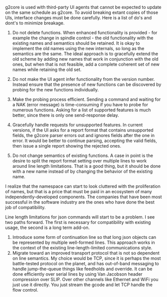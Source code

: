 g2core is used with third-party UI agents that cannot be expected to update on the same schedule as g2core. To avoid breaking extant copies of those UIs, interface changes must be done carefully.  Here is a list of do's and dont's to minimize breakage.

1. Do not delete functions.  When enhanced functionality is provided - for example the change in spindle control - the old functionality with the existing names and semantics should be retained. It is okay to implement the old names using the new internals, so long as the semantics are the same. The ideal approach is to gracefully extend the old scheme by adding new names that work in conjunction with the old ones, but when that is not feasible, add a complete coherent set of new names while retaining the old set.

2. Do not make the UI agent infer functionality from the version number.  Instead ensure that the presence of new functions can be discovered by probing for the new functions individually.

3. Make the probing process efficient.  Sending a command and waiting for a NAK (error message) is time-consuming if you have to probe for numerous functions.  Asking for a list of supported features is much better, since there is only one send-response delay.

4. Gracefully handle requests for unsupported features. In current versions, if the UI asks for a report format that contains unsupported fields, the g2core parser errors out and ignores fields after the one in error.  It would be better to continue parsing, accepting the valid fields, then issue a single report showing the rejected ones.

5. Do not change semantics of existing functions. A case in point is the desire to split the report format setting over multiple lines to work around line length limitations.  That is a good thing, but it should be done with a new name instead of by changing the behavior of the existing name.

I realize that the namespace can start to look cluttered with the proliferation of names, but that is a price that must be paid in an ecosystem of many independently-developed components.  The companies that have been most successful in the software industry are the ones who have done the best job of compatibility.

Line length limitations for json commands will start to be a problem.  I see two paths forward. The first is necessary for compatibility with existing usage, the second is a long term add-on.
1. Introduce some form of continuation line so that long json objects can be represented by multiple well-formed lines. This approach works in the context of the existing line-length-limited communications style.
2. Migrate toward an improved transport protocol that is not so dependent on line semantics. My choice would be TCP, since it is perhaps the most battle-tested protocol on the planet, and has out-of-band messaging to handle jump-the-queue things like feedholds and override. It can be done efficiently over serial lines by using Van Jacobson header compression over SLIP. Over other channels like Ethernet and WiFi you just use it directly.  You just stream the gcode and let TCP handle the flow control.
